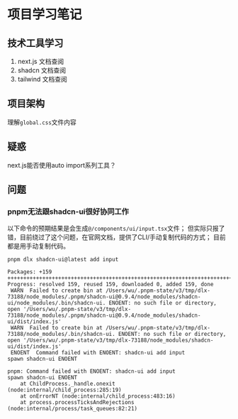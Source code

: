 # 项目学习笔记

## 技术工具学习

1. next.js 文档查阅
2. shadcn 文档查阅
3. tailwind 文档查阅

## 项目架构

理解`global.css`文件内容

## 疑惑

next.js能否使用auto import系列工具？

## 问题

### pnpm无法跟shadcn-ui很好协同工作

以下命令的预期结果是会生成`@/components/ui/input.tsx`文件；
但实际只报了错，目前绕过了这个问题，在官网文档，提供了CLI/手动复制代码的方式；
目前都是用手动复制代码。

```
pnpm dlx shadcn-ui@latest add input

Packages: +159
+++++++++++++++++++++++++++++++++++++++++++++++++++++++++++++++++++++++++++++++++++++++++++++++++++++++++++++++++++++++++++++++++++++++++++++++++++++++++++++++
Progress: resolved 159, reused 159, downloaded 0, added 159, done
 WARN  Failed to create bin at /Users/wu/.pnpm-state/v3/tmp/dlx-73188/node_modules/.pnpm/shadcn-ui@0.9.4/node_modules/shadcn-ui/node_modules/.bin/shadcn-ui. ENOENT: no such file or directory, open '/Users/wu/.pnpm-state/v3/tmp/dlx-73188/node_modules/.pnpm/shadcn-ui@0.9.4/node_modules/shadcn-ui/dist/index.js'
 WARN  Failed to create bin at /Users/wu/.pnpm-state/v3/tmp/dlx-73188/node_modules/.bin/shadcn-ui. ENOENT: no such file or directory, open '/Users/wu/.pnpm-state/v3/tmp/dlx-73188/node_modules/shadcn-ui/dist/index.js'
 ENOENT  Command failed with ENOENT: shadcn-ui add input
spawn shadcn-ui ENOENT

pnpm: Command failed with ENOENT: shadcn-ui add input
spawn shadcn-ui ENOENT
    at ChildProcess._handle.onexit (node:internal/child_process:285:19)
    at onErrorNT (node:internal/child_process:483:16)
    at process.processTicksAndRejections (node:internal/process/task_queues:82:21)
```

